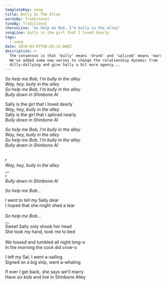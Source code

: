 ```yaml
---
templateKey: song
title: Bully In The Alley
wordsBy: Traditional
tuneBy: Traditional
chorusLine: 'So help me Bob, I’m bully in the alley'
songLine: Sally is the girl that I loved dearly
tags:
  - song
date: 2019-03-07T08:05:12.000Z
description: >-
  The consensus is that 'bully' means 'drunk' and 'spliced' means 'married'.
  We've added some new verses to change the relationship dynamic from
  dilly-dallying and give Sally a bit more agency...
---
```

_So help me Bob, I'm bully in the alley_\
_Way, hey, bully in the alley_\
_So help me Bob, I'm bully in the alley_\
_Bully down in Shinbone Al_

Sally is the girl that I loved dearly\
_Way, hey, bully in the alley_\
Sally is the girl that I spliced nearly\
_Bully down in Shinbone Al_

_So help me Bob, I'm bully in the alley_\
_Way, hey, bully in the alley_\
_So help me Bob, I'm bully in the alley_\
_Bully down in Shinbone Al_


\
r\
_Way, hey, bully in the alley_\
__\
r\
_Bully down in Shinbone Al_

_So help me Bob..._

I went to tell my Sally dear\
I hoped that she might shed a tear\
\
_So help me Bob..._\
__\
Sweet Sally only shook her head\
She took my hand, took me to bed\
\
We tossed and tumbled all night long-o\
In the morning the cock did crow-o

I left my Sal, I went a-sailing\
Signed on a big ship, went a-whaling

If ever I get back, she says we'll marry\
Have six kids and live in Shinbone Alley

